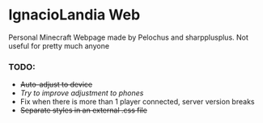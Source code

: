 # IgnacioLandia Web
Personal Minecraft Webpage made by Pelochus and sharpplusplus. Not useful for pretty much anyone

### TODO:
- ~~Auto-adjust to device~~
- *Try to improve adjustment to phones*
- Fix when there is more than 1 player connected, server version breaks
- ~~Separate styles in an external .css file~~
